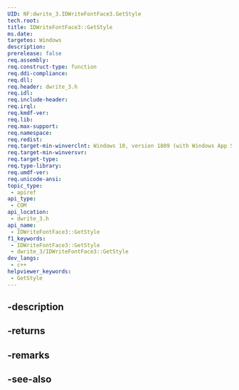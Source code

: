 ```yaml
---
UID: NF:dwrite_3.IDWriteFontFace3.GetStyle
tech.root: 
title: IDWriteFontFace3::GetStyle
ms.date: 
targetos: Windows
description: 
prerelease: false
req.assembly: 
req.construct-type: function
req.ddi-compliance: 
req.dll: 
req.header: dwrite_3.h
req.idl: 
req.include-header: 
req.irql: 
req.kmdf-ver: 
req.lib: 
req.max-support: 
req.namespace: 
req.redist: 
req.target-min-winverclnt: Windows 10, version 1809 (with Windows App SDK 0.5 or later)
req.target-min-winversvr: 
req.target-type: 
req.type-library: 
req.umdf-ver: 
req.unicode-ansi: 
topic_type:
 - apiref
api_type:
 - COM
api_location:
 - dwrite_3.h
api_name:
 - IDWriteFontFace3::GetStyle
f1_keywords:
 - IDWriteFontFace3::GetStyle
 - dwrite_3/IDWriteFontFace3::GetStyle
dev_langs:
 - c++
helpviewer_keywords:
 - GetStyle
---
```


## -description

## -returns

## -remarks

## -see-also

